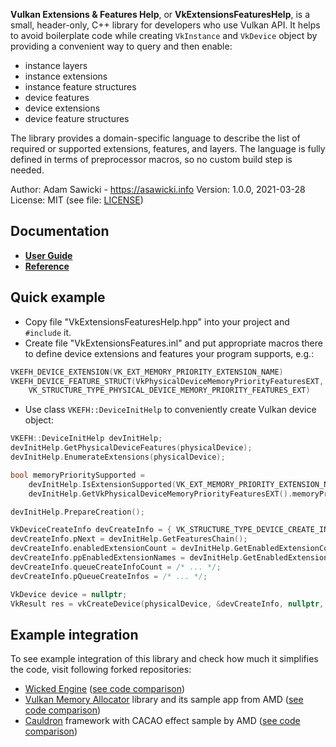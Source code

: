 **Vulkan Extensions & Features Help**, or **VkExtensionsFeaturesHelp**, is a small, header-only, C++ library for developers who use Vulkan API. It helps to avoid boilerplate code while creating `VkInstance` and `VkDevice` object by providing a convenient way to query and then enable:

- instance layers
- instance extensions
- instance feature structures
- device features
- device extensions
- device feature structures

The library provides a domain-specific language to describe the list of required or supported extensions, features, and layers. The language is fully defined in terms of preprocessor macros, so no custom build step is needed.

Author: Adam Sawicki - https://asawicki.info 
Version: 1.0.0, 2021-03-28 
License: MIT (see file: [LICENSE](LICENSE))

## Documentation

- **[User Guide](UserGuide.md)**
- **[Reference](Reference.md)**

## Quick example

- Copy file "VkExtensionsFeaturesHelp.hpp" into your project and `#include` it.
- Create file "VkExtensionsFeatures.inl" and put appropriate macros there to define device extensions and features your program supports, e.g.:

```cpp
VKEFH_DEVICE_EXTENSION(VK_EXT_MEMORY_PRIORITY_EXTENSION_NAME)
VKEFH_DEVICE_FEATURE_STRUCT(VkPhysicalDeviceMemoryPriorityFeaturesEXT,
    VK_STRUCTURE_TYPE_PHYSICAL_DEVICE_MEMORY_PRIORITY_FEATURES_EXT)
```

- Use class `VKEFH::DeviceInitHelp` to conveniently create Vulkan device object:

```cpp
VKEFH::DeviceInitHelp devInitHelp;
devInitHelp.GetPhysicalDeviceFeatures(physicalDevice);
devInitHelp.EnumerateExtensions(physicalDevice);

bool memoryPrioritySupported =
    devInitHelp.IsExtensionSupported(VK_EXT_MEMORY_PRIORITY_EXTENSION_NAME) &&
    devInitHelp.GetVkPhysicalDeviceMemoryPriorityFeaturesEXT().memoryPriority;

devInitHelp.PrepareCreation();

VkDeviceCreateInfo devCreateInfo = { VK_STRUCTURE_TYPE_DEVICE_CREATE_INFO };
devCreateInfo.pNext = devInitHelp.GetFeaturesChain();
devCreateInfo.enabledExtensionCount = devInitHelp.GetEnabledExtensionCount();
devCreateInfo.ppEnabledExtensionNames = devInitHelp.GetEnabledExtensionNames();
devCreateInfo.queueCreateInfoCount = /* ... */;
devCreateInfo.pQueueCreateInfos = /* ... */;

VkDevice device = nullptr;
VkResult res = vkCreateDevice(physicalDevice, &devCreateInfo, nullptr, &device);
```

## Example integration

To see example integration of this library and check how much it simplifies the code, visit following forked repositories:

- [Wicked Engine](https://github.com/sawickiap/WickedEngine/tree/experiment-VkExtensionsFeaturesHelp-integration) ([see code comparison](https://github.com/sawickiap/WickedEngine/compare/16fe939..a98e136))
- [Vulkan Memory Allocator](https://github.com/sawickiap/VulkanMemoryAllocator/tree/experiment-VkExtensionsFeaturesIntegration) library and its sample app from AMD ([see code comparison](https://github.com/sawickiap/VulkanMemoryAllocator/compare/d1851f0..f944c4d))
- [Cauldron](https://github.com/sawickiap/Cauldron/tree/experiment-VkExtensionsFeaturesHelp-integration) framework with CACAO effect sample by AMD ([see code comparison](https://github.com/sawickiap/Cauldron/compare/e850540..69f9cdf))
